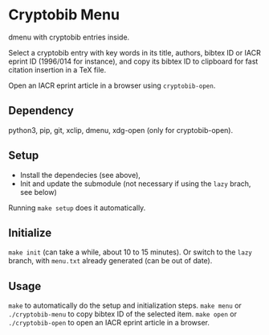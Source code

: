 # Cryptobib Menu

dmenu with cryptobib entries inside.

Select a cryptobib entry with key words in its title, authors, bibtex ID or IACR
eprint ID (1996/014 for instance), and copy its bibtex ID to clipboard for fast
citation insertion in a TeX file.

Open an IACR eprint article in a browser using `cryptobib-open`.

## Dependency
python3, pip, git, xclip, dmenu, xdg-open (only for cryptobib-open).

## Setup
- Install the dependecies (see above),
- Init and update the submodule (not necessary if using the `lazy`
  brach, see below)

Running `make setup` does it automatically.

## Initialize
`make init` (can take a while, about 10 to 15 minutes).
Or switch to the `lazy` branch, with `menu.txt` already generated (can
be out of date).

## Usage
`make` to automatically do the setup and initialization steps.
`make menu` or `./cryptobib-menu` to copy bibtex ID of the selected item.
`make open` or `./cryptobib-open` to open an IACR eprint article in a browser.
